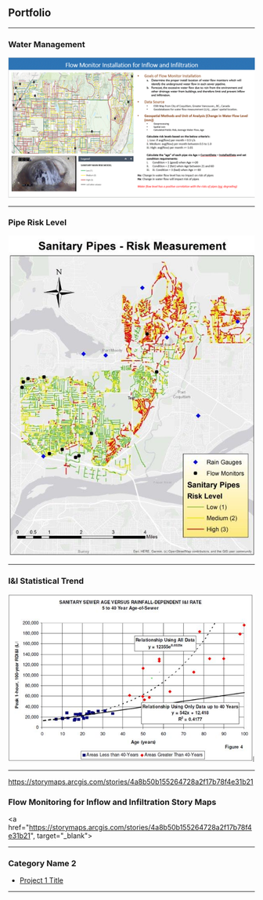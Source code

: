 ## Portfolio

---

### Water Management
<img src="images/YanceyKo_WorkExample.GIF?raw=true"/>

---
### Pipe Risk Level
<img src="images/FinalProject.jpg?raw=true"/>

---
### I&I Statistical Trend
<img src="images/Stat.JPG?raw=true"/>

---
https://storymaps.arcgis.com/stories/4a8b50b155264728a2f17b78f4e31b21

### Flow Monitoring for Inflow and Infiltration Story Maps
<a href="https://storymaps.arcgis.com/stories/4a8b50b155264728a2f17b78f4e31b21", target="_blank"></a>

---

### Category Name 2

- [Project 1 Title](http://example.com/)

---




